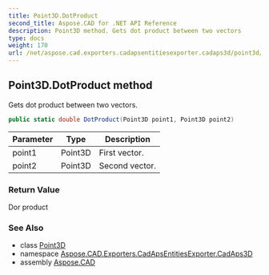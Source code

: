 ```yaml
---
title: Point3D.DotProduct
second_title: Aspose.CAD for .NET API Reference
description: Point3D method. Gets dot product between two vectors
type: docs
weight: 170
url: /net/aspose.cad.exporters.cadapsentitiesexporter.cadaps3d/point3d/dotproduct/
---
```

## Point3D.DotProduct method

Gets dot product between two vectors.

```csharp
public static double DotProduct(Point3D point1, Point3D point2)
```

| Parameter | Type | Description |
| --- | --- | --- |
| point1 | Point3D | First vector. |
| point2 | Point3D | Second vector. |

### Return Value

Dor product

### See Also

* class [Point3D](../)
* namespace [Aspose.CAD.Exporters.CadApsEntitiesExporter.CadAps3D](../../point3d/)
* assembly [Aspose.CAD](../../../)


